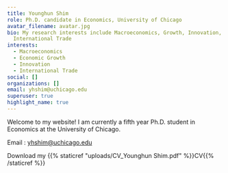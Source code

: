 ```yaml
---
title: Younghun Shim
role: Ph.D. candidate in Economics, University of Chicago
avatar_filename: avatar.jpg
bio: My research interests include Macroeconomics, Growth, Innovation, and
  International Trade
interests:
  - Macroeconomics
  - Economic Growth
  - Innovation
  - International Trade
social: []
organizations: []
email: yhshim@uchicago.edu
superuser: true
highlight_name: true
---
```

Welcome to my website! I am currently a fifth year Ph.D. student in Economics at the University of Chicago. 

Email : yhshim@uchicago.edu

Download my {{% staticref "uploads/CV_Younghun Shim.pdf" %}}CV{{% /staticref %}}
